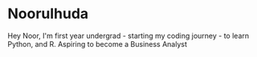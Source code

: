 # Noorulhuda
Hey Noor, I'm first year undergrad - starting my coding journey - to learn Python, and R. Aspiring to become a Business Analyst
